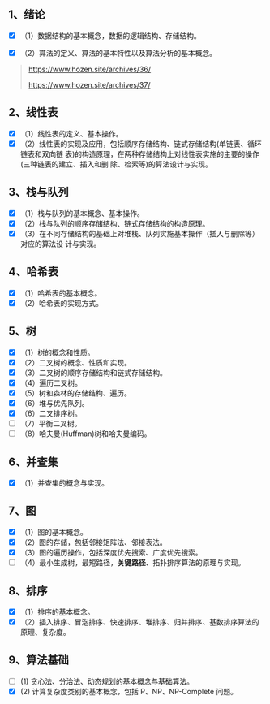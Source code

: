 ## 1、绪论

- [x] （1）数据结构的基本概念，数据的逻辑结构、存储结构。

- [x] （2）算法的定义、算法的基本特性以及算法分析的基本概念。


> https://www.hozen.site/archives/36/
>
> https://www.hozen.site/archives/37/

## 2、线性表

- [x] （1）线性表的定义、基本操作。
- [x] （2）线性表的实现及应用，包括顺序存储结构、链式存储结构(单链表、循环链表和双向链
表)的构造原理，在两种存储结构上对线性表实施的主要的操作(三种链表的建立、插入和删
除、检索等)的算法设计与实现。

## 3、栈与队列

- [x] （1）栈与队列的基本概念、基本操作。
- [x] （2）栈与队列的顺序存储结构、链式存储结构的构造原理。
- [x] （3）在不同存储结构的基础上对堆栈、队列实施基本操作（插入与删除等）对应的算法设
计与实现。

## 4、哈希表

- [x] （1）哈希表的基本概念。
- [x] （2）哈希表的实现方式。

## 5、树

- [x] （1）树的概念和性质。
- [x] （2）二叉树的概念、性质和实现。
- [x] （3）二叉树的顺序存储结构和链式存储结构。
- [x] （4）遍历二叉树。
- [x] （5）树和森林的存储结构、遍历。
- [x] （6）堆与优先队列。
- [x] （6）二叉排序树。
- [ ] （7）平衡二叉树。
- [ ] （8）哈夫曼(Huffman)树和哈夫曼编码。

## 6、并查集 

- [x] （1）并查集的概念与实现。

## 7、图

- [x] （1）图的基本概念。
- [x] （2）图的存储，包括邻接矩阵法、邻接表法。
- [x] （3）图的遍历操作，包括深度优先搜索、广度优先搜索。
- [ ] （4）最小生成树，最短路径，**关键路径**、拓扑排序算法的原理与实现。

## 8、排序

- [x] （1）排序的基本概念。
- [x] （2）插入排序、冒泡排序、快速排序、堆排序、归并排序、基数排序算法的原理、复杂度。

## 9、算法基础 

- [ ] (1) 贪心法、分治法、动态规划的基本概念与基础算法。
- [x] (2) 计算复杂度类别的基本概念，包括 P、NP、NP-Complete 问题。